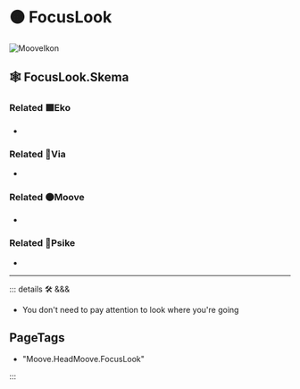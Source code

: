 # 🟠 <mooves>FocusLook</mooves>

![MooveIkon](/Moove/Moove_Ikon.png)

## 🕸 FocusLook.Skema

### Related 🟩<ekos>Eko</ekos>

-

### Related 🔻<via>Via</via>

-

### Related 🟠<mooves>Moove</mooves>

-

### Related 💜<psike>Psike</psike>

-

---

<!-- =================================================== -->
<!-- =================================================== -->
<!-- =================================================== -->
<!-- =================================================== -->
<!-- =================================================== -->
::: details 🛠 <dev>&&&</dev>

- You don't need to pay attention to look where you're going

<h2>PageTags</h2>

- "Moove.HeadMoove.FocusLook"

:::
